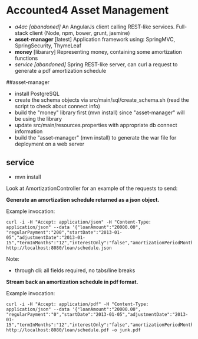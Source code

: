 # Accounted4 Asset Management

*	_a4ac [abandoned]_  An AngularJs client calling REST-like services. Full-stack client (Node, npm, bower, grunt, jasmine)
*	**asset-manager** [latest] Application framework using: SpringMVC, SpringSecurity, ThymeLeaf
*	**money** [libarary] Representing money, containing some amortization functions
*	_service [abandoned]_ Spring REST-like server, can curl a request to generate a pdf amortization schedule

##asset-manager

* install PostgreSQL
* create the schema objects via src/main/sql/create_schema.sh (read the script to check about connect info)
* build the "money" library first (mvn install) since "asset-manager" will be using the library
* update src/main/resources.properties with appropriate db connect information
* build the "asset-manager" (mvn install) to generate the war file for deployment on a web server

## service
* mvn install

Look at AmortizationController for an example of the requests to send:

**Generate an amortization schedule returned as a json object.**

Example invocation:

```
curl -i -H "Accept: application/json" -H "Content-Type: application/json" --data '{"loanAmount":"20000.00", "regularPayment":"200","startDate":"2013-01-05","adjustmentDate":"2013-01-15","termInMonths":"12","interestOnly":"false","amortizationPeriodMonths":"120","compoundingPeriodsPerYear":"2","interestRate":"10"}' http://localhost:8080/loan/schedule.json
```

Note:
* through cli: all fields required, no tabs/line breaks

**Stream back an amortization schedule in pdf format.**

Example invocation:

```
curl -i -H "Accept: application/pdf" -H "Content-Type: application/json" --data '{"loanAmount":"20000.00", "regularPayment":"0","startDate":"2013-01-05","adjustmentDate":"2013-01-15","termInMonths":"12","interestOnly":"false","amortizationPeriodMonths":"120","compoundingPeriodsPerYear":"2","interestRate":"10"}' http://localhost:8080/loan/schedule.pdf -o junk.pdf
```
